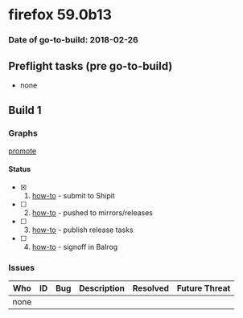# firefox 59.0b13

### Date of go-to-build: 2018-02-26

## Preflight tasks (pre go-to-build)
- none

## Build 1  

### Graphs
[promote](https://tools.taskcluster.net/push-inspector/#/bTpUhB6AQ1qGf7a31L61yw)


#### Status
- [x] 1.  [how-to](https://wiki.mozilla.org/Release:Release_Automation_on_Mercurial:Starting_a_Release#Submit_to_Ship_It)  - submit to Shipit
- [ ] 2.  [how-to](https://github.com/mozilla-releng/releasewarrior-2.0/wiki/Release-Promotion-Tasks-TC#push-artifacts-to-releases-directory)  - pushed to mirrors/releases
- [ ] 3.  [how-to](https://github.com/mozilla-releng/releasewarrior-2.0/wiki/Release-Promotion-Tasks-TC#ship-the-release)  - publish release tasks
- [ ] 4.  [how-to](https://github.com/mozilla-releng/releasewarrior-2.0/wiki/Release-Promotion-Tasks-TC#obtain-sign-offs-for-changes)  - signoff in Balrog

### Issues
| Who                 | ID               | Bug                                                                 | Description                | Resolved                | Future Threat                |
| ------------------- | ---------------- | ------------------------------------------------------------------- | -------------------------- | ----------------------- | ---------------------------- |
| none | | | | | |

